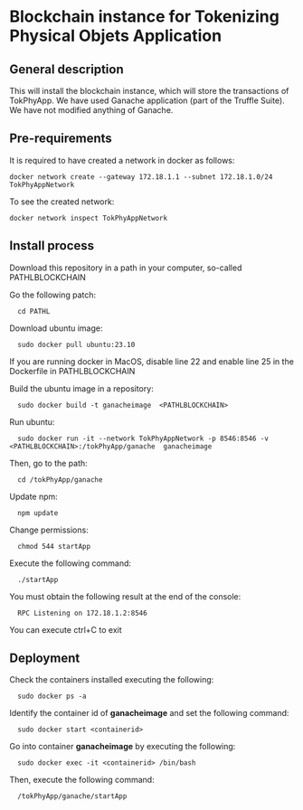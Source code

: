 # Blockchain instance for Tokenizing Physical Objets Application
## General description
  This will install the blockchain instance, which will store the transactions of TokPhyApp. We have used Ganache application (part of the Truffle Suite). We have not modified anything of Ganache.

## Pre-requirements
  It is required to have created a network in docker as follows:

    docker network create --gateway 172.18.1.1 --subnet 172.18.1.0/24 TokPhyAppNetwork
  
  To see the created network:    

    docker network inspect TokPhyAppNetwork
 
## Install process
  Download this repository in a path in your computer, so-called PATHLBLOCKCHAIN
  
  Go the following patch:
      
      cd PATHL  
  
  Download ubuntu image:
      
      sudo docker pull ubuntu:23.10
    
  If you are running docker in MacOS, disable line 22 and enable line 25 in the Dockerfile in PATHLBLOCKCHAIN

  Build the ubuntu image in a repository:
      
      sudo docker build -t ganacheimage  <PATHLBLOCKCHAIN>

  Run ubuntu: 
      
      sudo docker run -it --network TokPhyAppNetwork -p 8546:8546 -v <PATHLBLOCKCHAIN>:/tokPhyApp/ganache  ganacheimage

  Then, go to the path:
  
      cd /tokPhyApp/ganache

  Update npm:
      
      npm update

  Change permissions:
      
      chmod 544 startApp

  Execute the following command:
      
      ./startApp

  You must obtain the following result at the end of the console:
      
      RPC Listening on 172.18.1.2:8546

  You can execute ctrl+C to exit

## Deployment
  Check the containers installed executing the following:
      
      sudo docker ps -a

  Identify the container id of **ganacheimage** and set the following command:
      
      sudo docker start <containerid>

  Go into container **ganacheimage** by executing the following:
      
      sudo docker exec -it <containerid> /bin/bash

  Then, execute the following command:
      
      /tokPhyApp/ganache/startApp
